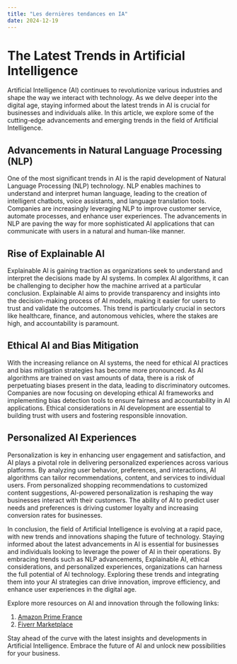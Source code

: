 ```yaml
---
title: "Les dernières tendances en IA"
date: 2024-12-19
---
```


# The Latest Trends in Artificial Intelligence

Artificial Intelligence (AI) continues to revolutionize various industries and shape the way we interact with technology. As we delve deeper into the digital age, staying informed about the latest trends in AI is crucial for businesses and individuals alike. In this article, we explore some of the cutting-edge advancements and emerging trends in the field of Artificial Intelligence.

## Advancements in Natural Language Processing (NLP)

One of the most significant trends in AI is the rapid development of Natural Language Processing (NLP) technology. NLP enables machines to understand and interpret human language, leading to the creation of intelligent chatbots, voice assistants, and language translation tools. Companies are increasingly leveraging NLP to improve customer service, automate processes, and enhance user experiences. The advancements in NLP are paving the way for more sophisticated AI applications that can communicate with users in a natural and human-like manner.

## Rise of Explainable AI

Explainable AI is gaining traction as organizations seek to understand and interpret the decisions made by AI systems. In complex AI algorithms, it can be challenging to decipher how the machine arrived at a particular conclusion. Explainable AI aims to provide transparency and insights into the decision-making process of AI models, making it easier for users to trust and validate the outcomes. This trend is particularly crucial in sectors like healthcare, finance, and autonomous vehicles, where the stakes are high, and accountability is paramount.

## Ethical AI and Bias Mitigation

With the increasing reliance on AI systems, the need for ethical AI practices and bias mitigation strategies has become more pronounced. As AI algorithms are trained on vast amounts of data, there is a risk of perpetuating biases present in the data, leading to discriminatory outcomes. Companies are now focusing on developing ethical AI frameworks and implementing bias detection tools to ensure fairness and accountability in AI applications. Ethical considerations in AI development are essential to building trust with users and fostering responsible innovation.

## Personalized AI Experiences

Personalization is key in enhancing user engagement and satisfaction, and AI plays a pivotal role in delivering personalized experiences across various platforms. By analyzing user behavior, preferences, and interactions, AI algorithms can tailor recommendations, content, and services to individual users. From personalized shopping recommendations to customized content suggestions, AI-powered personalization is reshaping the way businesses interact with their customers. The ability of AI to predict user needs and preferences is driving customer loyalty and increasing conversion rates for businesses.

In conclusion, the field of Artificial Intelligence is evolving at a rapid pace, with new trends and innovations shaping the future of technology. Staying informed about the latest advancements in AI is essential for businesses and individuals looking to leverage the power of AI in their operations. By embracing trends such as NLP advancements, Explainable AI, ethical considerations, and personalized experiences, organizations can harness the full potential of AI technology. Exploring these trends and integrating them into your AI strategies can drive innovation, improve efficiency, and enhance user experiences in the digital age.

Explore more resources on AI and innovation through the following links:
1. [Amazon Prime France](https://www.amazon.fr/amazonprime?_encoding=UTF8&primeCampaignId=prime_assoc_ft&tag=zenzen0d-21France)
2. [Fiverr Marketplace](https://go.fiverr.com/visit/?bta=1071918&brand=fiverrmarketplace)

Stay ahead of the curve with the latest insights and developments in Artificial Intelligence. Embrace the future of AI and unlock new possibilities for your business.